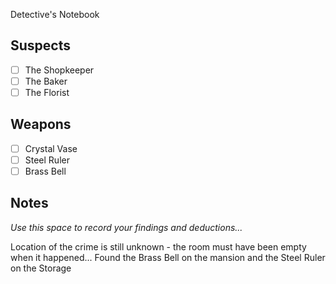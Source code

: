  Detective's Notebook

## Suspects
- [ ] The Shopkeeper
- [ ] The Baker
- [ ] The Florist

## Weapons
- [ ] Crystal Vase
- [ ] Steel Ruler
- [ ] Brass Bell

## Notes
*Use this space to record your findings and deductions...*

Location of the crime is still unknown - the room must have been empty when it happened...
  Found the Brass Bell on the mansion and the Steel Ruler on the Storage 
